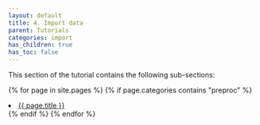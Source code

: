 ```yaml
---
layout: default
title: 4. Import data
parent: Tutorials
categories: import
has_children: true
has_toc: false
---
```

This section of the tutorial contains the following sub-sections:

{% for page in site.pages %}
{% if page.categories contains "preproc"  %}
<li><a href="/{{ category }}/{{ page.title }}">{{ page.title }}</a></li>
{% endif %}
{% endfor %}
